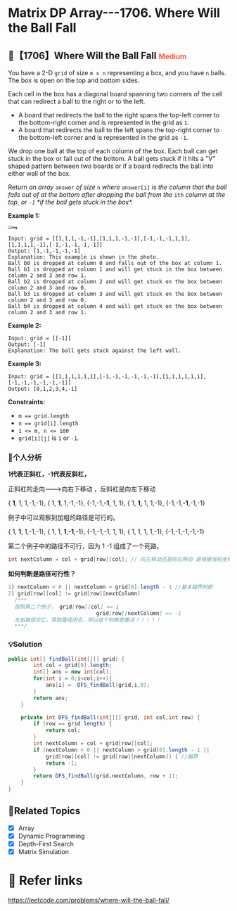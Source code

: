 # Matrix DP Array---1706. Where Will the Ball Fall

## 💙【1706】Where Will the Ball Fall  <font size="3" color="#FF5733">Medium</font>

You have a 2-D `grid` of size `m x n` representing a box, and you have `n` balls. The box is open on the top and bottom sides.

Each cell in the box has a diagonal board spanning two corners of the cell that can redirect a ball to the right or to the left.

- A board that redirects the ball to the right spans the top-left corner to the bottom-right corner and is represented in the grid as `1`.
- A board that redirects the ball to the left spans the top-right corner to the bottom-left corner and is represented in the grid as `-1`.

We drop one ball at the top of each column of the box. Each ball can get stuck in the box or fall out of the bottom. A ball gets stuck if it hits a "V" shaped pattern between two boards or if a board redirects the ball into either wall of the box.

Return *an array* `answer` *of size* `n` *where* `answer[i]` *is the column that the ball falls out of at the bottom after dropping the ball from the* `ith` *column at the top, or `-1` \*if the ball gets stuck in the box\*.* 

**Example 1:**

**<img src="https://assets.leetcode.com/uploads/2019/09/26/ball.jpg" alt="img" style="zoom:50%;" />**

```
Input: grid = [[1,1,1,-1,-1],[1,1,1,-1,-1],[-1,-1,-1,1,1],[1,1,1,1,-1],[-1,-1,-1,-1,-1]]
Output: [1,-1,-1,-1,-1]
Explanation: This example is shown in the photo.
Ball b0 is dropped at column 0 and falls out of the box at column 1.
Ball b1 is dropped at column 1 and will get stuck in the box between column 2 and 3 and row 1.
Ball b2 is dropped at column 2 and will get stuck on the box between column 2 and 3 and row 0.
Ball b3 is dropped at column 3 and will get stuck on the box between column 2 and 3 and row 0.
Ball b4 is dropped at column 4 and will get stuck on the box between column 2 and 3 and row 1.
```

**Example 2:**

```
Input: grid = [[-1]]
Output: [-1]
Explanation: The ball gets stuck against the left wall.
```

**Example 3:**

```
Input: grid = [[1,1,1,1,1,1],[-1,-1,-1,-1,-1,-1],[1,1,1,1,1,1],[-1,-1,-1,-1,-1,-1]]
Output: [0,1,2,3,4,-1]
```

**Constraints:**

- `m == grid.length`
- `n == grid[i].length`
- `1 <= m, n <= 100`
- `grid[i][j]` is `1` or `-1`.

### 📝个人分析

**1代表正斜杠，-1代表反斜杠，**

正斜杠的走向--->向右下移动 ，反斜杠是向左下移动

 { **1**, 1, 1,-1,-1},
 { 1, **1**, 1,-1,-1},
 {-1,-1,**-1**, 1, 1},
 { 1, **1,** 1, 1,-1},
 {-1,-1,**-1**,-1,-1}

例子中可以观察到加粗的路径是可行的。

{ 1, **1**, 1,-1,-1},
{ 1, 1, **1**,**-1**,-1},
{-1,-1,-1, 1, 1},
{ 1, 1, 1, 1,-1},
{-1,-1,-1,-1,-1}

第二个例子中的路径不可行，因为 1 -1 组成了一个死路。

```java
int nextColumn = col + grid[row][col]; // 向左移动还是向右移动 是根据当前坐标值判断的
```

**如何判断是路径可行性？**

```java
1) nextColumn < 0 || nextColumn > grid[0].length - 1 //基本越界判断
2) grid[row][col] != grid[row][nextColumn]    
  /***
  按照第二个例子， grid[row][col] == 1
  							grid[row][nextColumn] == -1
  左右路径交汇，导致路径闭合，所以这个判断是重点！！！！！
  ***/ 
```

### 💡Solution

```java
public int[] findBall(int[][] grid) {
        int col = grid[0].length;
        int[] ans = new int[col];
        for(int i = 0;i<col;i++){
            ans[i] =  DFS_findBall(grid,i,0);
        }
        return ans;
    }

    private int DFS_findBall(int[][] grid, int col,int row) {
        if (row == grid.length) {
            return col;
        }
        int nextColumn = col + grid[row][col];
        if (nextColumn < 0 || nextColumn > grid[0].length - 1 || 
            grid[row][col] != grid[row][nextColumn]) { //越界
            return -1;
        }
        return DFS_findBall(grid,nextColumn, row + 1);
    }
}
```
## 🚦Related Topics

- [x] Array
- [x] Dynamic Programming
- [x] Depth-First Search 
- [x] Matrix Simulation

# 🔗 Refer links

https://leetcode.com/problems/where-will-the-ball-fall/